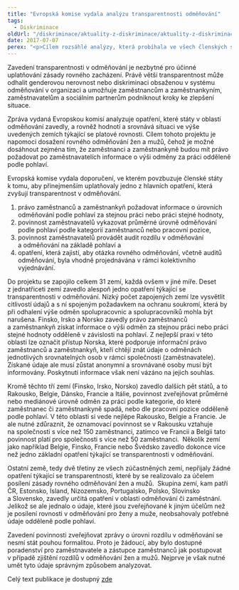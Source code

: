 ```yaml
---
title: "Evropská komise vydala analýzu transparentnosti odměňování"
tags:
  - Diskriminace
oldUrl: "/diskriminace/aktuality-z-diskriminace/aktuality-z-diskriminace-2017/evropska-komise-vydala-analyzu-transparentnosti-odmenovani/"
date: 2017-07-07
perex: "<p>Cílem rozsáhlé analýzy, která probíhala ve všech členských státech EU, Lichtenštejnsku, Norsku a na Islandu, bylo posílit zásadu rovného odměňování mužů a žen skrze zavedení transparentnosti v odměňování.</p>"
---
```


<!-- imported from the old website -->

<p>Zavedení transparentnosti v odměňování je nezbytné pro účinné uplatňování zásady rovného zacházení. Právě větší transparentnost může odhalit genderovou nerovnost nebo diskriminaci obsaženou v systému odměňování v organizaci a umožňuje zaměstnancům a zaměstnankyním, zaměstnavatelům a sociálním partnerům podniknout kroky ke zlepšení situace. </p> <p>Zpráva vydaná Evropskou komisí analyzuje opatření, které státy v oblasti odměňování zavedly, a rovněž hodnotí a srovnává situaci ve výše uvedených zemích týkající se platové rovnosti. Cílem tohoto projektu je napomoci dosažení rovného odměňování žen a mužů, čehož je možné dosáhnout zejména tím, že zaměstnanci a zaměstnankyně budou mít právo požadovat po zaměstnavatelích informace o výši odměny za práci odděleně podle pohlaví. </p> <p>Evropská komise vydala doporučení, ve kterém povzbuzuje členské státy k tomu, aby přinejmenším uplatňovaly jedno z hlavních opatření, která zvyšují transparentnost v odměňování.</p><ol><li>právo zaměstnanců a zaměstnankyň požadovat informace o úrovních odměňování podle pohlaví za stejnou práci nebo práci stejné hodnoty,</li><li>povinnost zaměstnavatelů vykazovat průměrné úrovně odměňování podle pohlaví podle kategorií zaměstnanců nebo pracovní pozice,</li><li>povinnost zaměstnavatelů provádět audit rozdílu v odměňování a odměňování na základě pohlaví a</li><li>opatření, která zajistí, aby otázka rovného odměňování, včetně auditů odměňování, byla vhodně projednávána v rámci kolektivního vyjednávání.</li></ol> <p>Do projektu se zapojilo celkem 31 zemí, každá ovšem v jiné míře. Deset z jednatřiceti zemí zavedlo alespoň jedno opatření týkající se transparentnosti v odměňování. Nízký počet zapojených zemí lze vysvětlit citlivostí údajů a s ní spojeným požadavkem na ochranu soukromí, která by při odhalení výše odměn spolupracovnic a spolupracovníků mohla být narušena. Finsko, Irsko a Norsko zavedly právo zaměstnanců a zaměstnankyň získat informace o výši odměn za stejnou práci nebo práci stejné hodnoty odděleně v závislosti na pohlaví. Z nejlepší praxi v této oblasti lze označit přístup Norska, které podporuje informační právo zaměstnanců a zaměstnankyň, kteří chtějí znát údaje o odměnách jednotlivých srovnatelných osob v rámci společnosti (zaměstnavatele). Získané údaje ale musí zůstat anonymní a srovnávané osoby musí být informovány. Poskytnutí informace však není vázáno na jejich souhlas. </p> <p>Kromě těchto tří zemí (Finsko, Irsko, Norsko) zavedlo dalších pět států, a to Rakousko, Belgie, Dánsko, Francie a Itálie, povinnost zveřejňovat průměrné nebo mediánové úrovně odměn za práci podle kategorie, do které zaměstnanec či zaměstnankyně spadá, nebo dle pracovní pozice odděleně podle pohlaví. V této oblasti si vede nejlépe Rakousko, Belgie a Francie. Je ale nutné zdůraznit, že oznamovací povinnost se v Rakousku vztahuje na společnosti s více než 150 zaměstnanci, zatímco ve Francii a Belgii tato povinnost platí pro společnosti s více než 50 zaměstnanci.  Několik zemí jako například Belgie, Finsko, Francie nebo Švédsko zavedlo dokonce více než jedno základní opatření týkající se transparentnosti v odměňování. </p> <p>Ostatní země, tedy dvě třetiny ze všech zúčastněných zemí, nepřijaly žádné opatření týkající se transparentnosti, které by se realizovalo za účelem posílení zásady rovného odměňování žen a mužů.  Skupina zemí, kam patří ČR, Estonsko, Island, Nizozemsko, Portugalsko, Polsko, Slovinsko a Slovensko, zavedly určitá opatření v oblasti odměňování či zaměstnání. Jelikož se ale jednalo o údaje, které jsou zveřejňované k jiným účelům než je posílení rovnosti v odměňování pro ženy a muže, neobsahovaly potřebné údaje odděleně podle pohlaví.</p> <p>Zavedení povinnosti zveřejňovat zprávy o úrovni rozdílu v odměňování se nesmí stát pouhou formalitou. Proto je žádoucí, aby bylo dostupné poradenství pro zaměstnavatele a zástupce zaměstnanců jak postupovat v případě zjištění rozdílů v odměňování žen a mužů. Nejprve je však nutné umět tyto údaje správným způsobem analyzovat.  </p> <p>Celý text publikace je dostupný <a title="Otevření do nového okna" href="http://ec.europa.eu/newsroom/just/item-detail.cfm?item_id=58776&amp;utm_source=just_newsroom&amp;utm_medium=Website&amp;utm_campaign=just&amp;utm_content=New%20publication%20%22%20Pay%20transparency%20in%20the%20EU:%20A%20legal%20analysis%20of%20the%20situa&amp;lang=en" target="_blank">zde</a> <img alt="" src="https://www.ochrance.cz/typo3/ext/od_linkdesc/icons/external.gif" class="od_linkdesc_icon_external" /></p>

